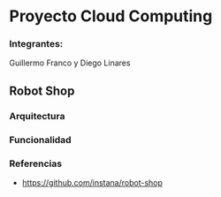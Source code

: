 # Proyecto Cloud Computing
### Integrantes:
Guillermo Franco y Diego Linares

## Robot Shop

### Arquitectura
### Funcionalidad
### Referencias
* https://github.com/instana/robot-shop
